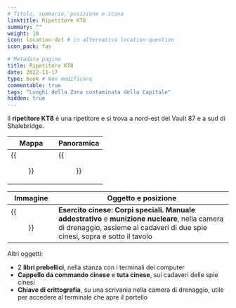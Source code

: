 ```yaml
---
# Titolo, sommario, posizione e icona
linktitle: Ripetitore KT8
summary: ""
weight: 10
icon: location-dot # in alternativa location-question
icon_pack: fas

# Metadata pagina
title: Ripetitore KT8
date: 2022-11-17
type: book # Non modificare
commentable: true
tags: "Luoghi della Zona contaminata della Capitale"
hidden: true
---
```


<div class="fo3">


Il **ripetitore KT8** è una ripetitore e si trova a nord-est del Vault 87 e a sud di Shalebridge.

| Mappa                               | Panoramica                                  |
| ----------------------------------- | ------------------------------------------- |
| {{<figure src="fo3/BT_KT_8_loc.webp">}} | {{<figure src="fo3/Broadcast_Tower_KT8.webp">}} |

| Immagine                                                      | Oggetto e posizione                                                                                                                                                            |
| ------------------------------------------------------------- | ------------------------------------------------------------------------------------------------------------------------------------------------------------------------------ |
| {{<figure src="fo3/Fallout_3_Sierra_Romeo_Chinese_Troops.webp">}} | **Esercito cinese: Corpi speciali. Manuale addestrativo** e **munizione nucleare**, nella camera di drenaggio, assieme ai cadaveri di due spie cinesi, sopra e sotto il tavolo |

Altri oggetti:
- 2 **libri prebellici**, nella stanza con i terminali dei computer
- **Cappello da commando cinese** e **tuta cinese**, sui cadaveri delle spie cinesi
- **Chiave di crittografia**, su una scrivania nella camera di drenaggio, utile per accedere al terminale che apre il portello

</div>
